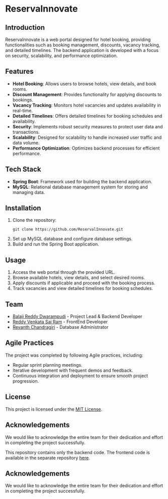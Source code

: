 # ReservaInnovate

## Introduction
ReservaInnovate is a web portal designed for hotel booking, providing functionalities such as booking management, discounts, vacancy tracking, and detailed timelines. The backend application is developed with a focus on security, scalability, and performance optimization.

## Features
- **Hotel Booking**: Allows users to browse hotels, view details, and book rooms.
- **Discount Management**: Provides functionality for applying discounts to bookings.
- **Vacancy Tracking**: Monitors hotel vacancies and updates availability in real-time.
- **Detailed Timelines**: Offers detailed timelines for booking schedules and availability.
- **Security**: Implements robust security measures to protect user data and transactions.
- **Scalability**: Designed for scalability to handle increased user traffic and data volume.
- **Performance Optimization**: Optimizes backend processes for efficient performance.

## Tech Stack
- **Spring Boot**: Framework used for building the backend application.
- **MySQL**: Relational database management system for storing and managing data.

## Installation
1. Clone the repository:
    ```
    git clone https://github.com/ReservalInnovate.git
    ```
2. Set up MySQL database and configure database settings.
3. Build and run the Spring Boot application.

## Usage
1. Access the web portal through the provided URL.
2. Browse available hotels, view details, and select desired rooms.
3. Apply discounts if applicable and proceed with the booking process.
4. Track vacancies and view detailed timelines for booking schedules.

## Team
- [Balaji Reddy Dwarampudi](https://github.com/baludbr) - Project Lead & Backend Developer
- [Reddy Venkata Sai Ram](https://github.com/venky2004) - FrontEnd Developer
- [Revanth Chandragiri](https://github.com/2100031890) - Database Administrator 

## Agile Practices
The project was completed by following Agile practices, including:
- Regular sprint planning meetings.
- Iterative development with frequent demos and feedback.
- Continuous integration and deployment to ensure smooth project progression.

## License
This project is licensed under the [MIT License](LICENSE).

## Acknowledgements
We would like to acknowledge the entire team for their dedication and effort in completing the project successfully.

This repository contains only the backend code. The frontend code is available in the separate repository [here](https://github.com/Venky2004/reservalnnovate).

## Acknowledgements
We would like to acknowledge the entire team for their dedication and effort in completing the project successfully.
